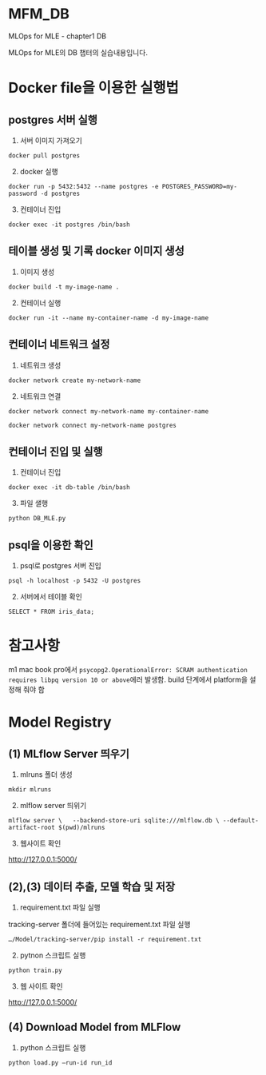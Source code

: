 # MFM_DB
MLOps for MLE - chapter1 DB

MLOps for MLE의 DB 챕터의 실습내용입니다.

# Docker file을 이용한 실행법

## postgres 서버 실행
1. 서버 이미지 가져오기

`docker pull postgres`

2. docker 실행

`docker run -p 5432:5432 --name postgres -e POSTGRES_PASSWORD=my-password -d postgres`

3. 컨테이너 진입

`docker exec -it postgres /bin/bash`

## 테이블 생성 및 기록 docker 이미지 생성
1. 이미지 생성

`docker build -t my-image-name .`

2. 컨테이너 실행

`docker run -it --name my-container-name -d my-image-name`

## 컨테이너 네트워크 설정
1. 네트워크 생성

`docker network create my-network-name`

2. 네트워크 연결

`docker network connect my-network-name my-container-name`

`docker network connect my-network-name postgres`

## 컨테이너 진입 및 실행
1. 컨테이너 진입

`docker exec -it db-table /bin/bash`

3. 파일 샐행

`python DB_MLE.py`

## psql을 이용한 확인
1. psql로 postgres 서버 진입

`psql -h localhost -p 5432 -U postgres`

2. 서버에서 테이블 확인

`SELECT * FROM iris_data;`

# 참고사항
m1 mac book pro에서 `psycopg2.OperationalError: SCRAM authentication requires libpq version 10 or above`에러 발생함.
build 단계에서 platform을 설정해 줘야 함

# Model Registry
## (1) MLflow Server 띄우기

1. mlruns 폴더 생성

`mkdir mlruns`

2. mlflow server 띄위기

`mlflow server \  
--backend-store-uri sqlite:///mlflow.db \
--default-artifact-root $(pwd)/mlruns`

 3. 웹사이트 확인
 
http://127.0.0.1:5000/


## (2),(3) 데이터 추출, 모델 학습 및 저장

1. requirement.txt 파일 실행

tracking-server 폴더에 들어있는 requirement.txt 파일 실행

`…/Model/tracking-server/pip install -r requirement.txt`

2. pytnon 스크립트 실행

`python train.py`

3. 웹 사이트 확인

http://127.0.0.1:5000/


## (4) Download Model from MLFlow

1. python 스크립트 실행

`python load.py —run-id run_id`